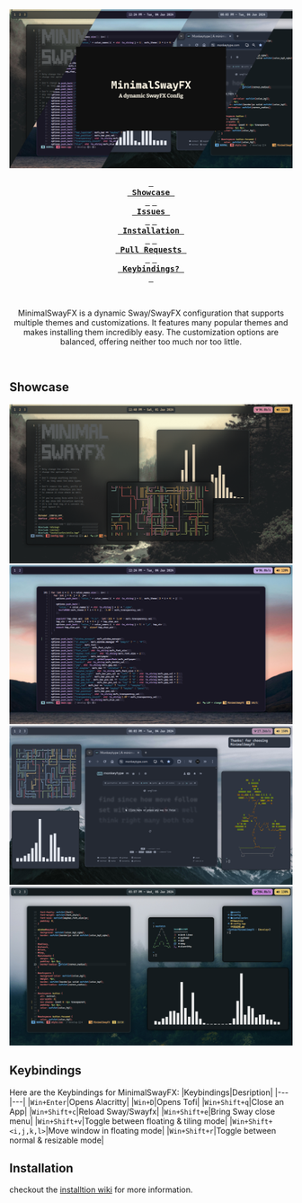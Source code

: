 <div align="center">

<img src="https://raw.githubusercontent.com/MubinMuhammad/MinimalSwayFX/develop/assets/header.png">   

**[<kbd> <br> Showcase <br> </kbd>][Showcase]**
**[<kbd> <br> Issues <br> </kbd>][Issues]**
**[<kbd> <br> Installation <br> </kbd>][Installation]**
**[<kbd> <br> Pull Requests <br> </kbd>][Pull Requests]**
**[<kbd> <br> Keybindings? <br> </kbd>][Keybindings]**

<br>

MinimalSwayFX is a dynamic Sway/SwayFX configuration that supports multiple themes and customizations. 
It features many popular themes and makes installing them incredibly easy.
The customization options are balanced, offering neither too much nor too little.


<br>

[Showcase]: https://github.com/MubinMuhammad/MinimalSwayFX/#Showcase
[Keybindings]: https://github.com/MubinMuhammad/MinimalSwayFX/#Keybindings
[Installation]: https://github.com/MubinMuhammad/MinimalSwayFX/wiki/Installation
[Issues]: https://github.com/MubinMuhammad/MinimalSwayFX/issues
[Pull Requests]: https://github.com/MubinMuhammad/MinimalSwayFX/pulls

</div>

## Showcase
![image showcase 1](https://github.com/MubinMuhammad/MinimalSwayFX/blob/develop/assets/1.png?raw=true)
![image showcase 2](https://github.com/MubinMuhammad/MinimalSwayFX/blob/develop/assets/2.png?raw=true)
![image showcase 3](https://github.com/MubinMuhammad/MinimalSwayFX/blob/develop/assets/3.png?raw=true)
![image showcase 4](https://github.com/MubinMuhammad/MinimalSwayFX/blob/develop/assets/4.png?raw=true)

## Keybindings
Here are the Keybindings for MinimalSwayFX:
|Keybindings|Desription|
|---|---|
|`Win+Enter`|Opens Alacritty|
|`Win+D`|Opens Tofi|
|`Win+Shift+q`|Close an App|
|`Win+Shift+c`|Reload Sway/Swayfx|
|`Win+Shift+e`|Bring Sway close menu|
|`Win+Shift+v`|Toggle between floating & tiling mode|
|`Win+Shift+<i,j,k,l>`|Move window in floating mode|
|`Win+Shift+r`|Toggle between normal & resizable mode|

## Installation
checkout the [installtion wiki](https://github.com/MubinMuhammad/MinimalSwayFX/wiki/Installation) for more information.
